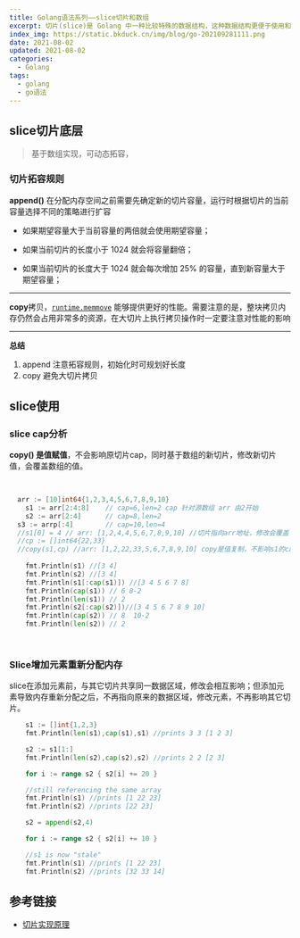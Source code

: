 ```yaml
---
title: Golang语法系列——slice切片和数组 
excerpt: 切片(slice)是 Golang 中一种比较特殊的数据结构，这种数据结构更便于使用和管理数据集合。切片是围绕动态数组的概念构建的，可以按需自动增长和缩小。切片的动态增长是通过内置函数 append() 来实现的，这个函数可以快速且高效地增长切片，也可以通过对切片再次切割，缩小一个切片的大小。因为切片的底层也是在连续的内存块中分配的，所以切片还能获得索引、迭代以及为垃圾回收优化的好处。
index_img: https://static.bkduck.cn/img/blog/go-202109281111.png
date: 2021-08-02
updated: 2021-08-02
categories:
  - Golang
tags:
  - golang
  - go语法 
---
```



## slice切片底层

> 基于数组实现，可动态拓容，

### 切片拓容规则 

**append()** 在分配内存空间之前需要先确定新的切片容量，运行时根据切片的当前容量选择不同的策略进行扩容

* 如果期望容量大于当前容量的两倍就会使用期望容量；

* 如果当前切片的长度小于 1024 就会将容量翻倍；
* 如果当前切片的长度大于 1024 就会每次增加 25% 的容量，直到新容量大于期望容量；

---

**copy**拷贝，[`runtime.memmove`](https://draveness.me/golang/tree/runtime.memmove) 能够提供更好的性能。需要注意的是，整块拷贝内存仍然会占用非常多的资源，在大切片上执行拷贝操作时一定要注意对性能的影响

---

**总结** 

1. append 注意拓容规则，初始化时可规划好长度
2. copy 避免大切片拷贝



## slice使用

### slice cap分析

**copy() 是值赋值**，不会影响原切片cap，同时基于数组的新切片，修改新切片值，会覆盖数组的值。

```go
  
  
  arr := [10]int64{1,2,3,4,5,6,7,8,9,10}
	s1 := arr[2:4:8] 	// cap=6,len=2 cap 针对源数组 arr 由2开始
	s2 := arr[2:4] 		// cap=8,len=2
  s3 := arrp[:4] 		// cap=10,len=4 
  //s1[0] = 4 // arr: [1,2,4,4,5,6,7,8,9,10] //切片指向arr地址，修改会覆盖
  //cp := []int64{22,33}
  //copy(s1,cp) //arr: [1,2,22,33,5,6,7,8,9,10] copy是值复制，不影响s1的cap
	
	fmt.Println(s1) //[3 4]
	fmt.Println(s2) //[3 4]
	fmt.Println(s1[:cap(s1)]) //[3 4 5 6 7 8]
	fmt.Println(cap(s1)) // 6 8-2
	fmt.Println(len(s1)) // 2
	fmt.Println(s2[:cap(s2)])//[3 4 5 6 7 8 9 10]
	fmt.Println(cap(s2)) // 8  10-2
	fmt.Println(len(s2)) // 2

  
```

### Slice增加元素重新分配内存

slice在添加元素前，与其它切片共享同一数据区域，修改会相互影响；但添加元素导致内存重新分配之后，不再指向原来的数据区域，修改元素，不再影响其它切片。

```go
    s1 := []int{1,2,3}
    fmt.Println(len(s1),cap(s1),s1) //prints 3 3 [1 2 3]

    s2 := s1[1:]
    fmt.Println(len(s2),cap(s2),s2) //prints 2 2 [2 3]

    for i := range s2 { s2[i] += 20 }

    //still referencing the same array
    fmt.Println(s1) //prints [1 22 23]
    fmt.Println(s2) //prints [22 23]

    s2 = append(s2,4)

    for i := range s2 { s2[i] += 10 }

    //s1 is now "stale"
    fmt.Println(s1) //prints [1 22 23]
    fmt.Println(s2) //prints [32 33 14]
```



## 参考链接

* [切片实现原理](https://draveness.me/golang/docs/part2-foundation/ch03-datastructure/golang-array-and-slice/)

